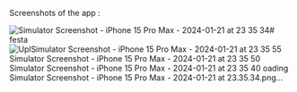 
Screenshots of the app : 

![Simulator Screenshot - iPhone 15 Pro Max - 2024-01-21 at 23 35 34](https://github.com/rahulnema0411/festa/assets/43380701/fc9043c5-cecb-48a5-bbf9-faccff781141)# festa
![Upl![Simulator Screenshot - iPhone 15 Pro Max - 2024-01-21 at 23 35 55](https://github.com/rahulnema0411/festa/assets/43380701/75ddd7d5-8cf9-42a3-8e15-f2e1815027a9)
![Simulator Screenshot - iPhone 15 Pro Max - 2024-01-21 at 23 35 50](https://github.com/rahulnema0411/festa/assets/43380701/adf3419a-e826-471f-a070-479e0cf5c78a)
![Simulator Screenshot - iPhone 15 Pro Max - 2024-01-21 at 23 35 40](https://github.com/rahulnema0411/festa/assets/43380701/acbd7b26-d775-495d-8a2b-afbd891f6df0)
oading Simulator Screenshot - iPhone 15 Pro Max - 2024-01-21 at 23.35.34.png…]()
